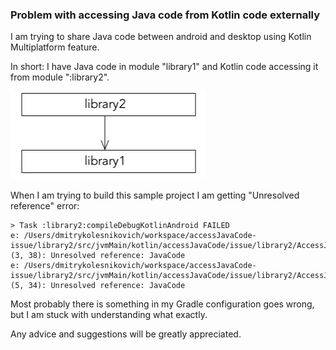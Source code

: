 ### Problem with accessing Java code from Kotlin code externally

I am trying to share Java code between android and desktop using Kotlin Multiplatform feature.

In short: I have Java code in module "library1" and Kotlin code accessing it from module ":library2".

![library2 depends on library1](docs/dependency-graph.png)

When I am trying to build this sample project I am getting "Unresolved reference" error:

```
> Task :library2:compileDebugKotlinAndroid FAILED
e: /Users/dmitrykolesnikovich/workspace/accessJavaCode-issue/library2/src/jvmMain/kotlin/accessJavaCode/issue/library2/AccessJavaCodeExternally.kt: (3, 38): Unresolved reference: JavaCode
e: /Users/dmitrykolesnikovich/workspace/accessJavaCode-issue/library2/src/jvmMain/kotlin/accessJavaCode/issue/library2/AccessJavaCodeExternally.kt: (5, 34): Unresolved reference: JavaCode
```

Most probably there is something in my Gradle configuration goes wrong, but I am stuck with understanding what exactly.

Any advice and suggestions will be greatly appreciated.
